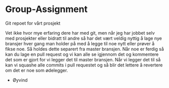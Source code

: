 # Group-Assignment

Git repoet for vårt prosjekt

Vet ikke hvor mye erfaring dere har med git, men når jeg har jobbet selv med prosjekter eller bidratt til andre så har det vært veldig 
nyttig å lage nye bransjer hver gang man holder på med å legge til noe nytt eller prøver å fikse noe. 
Så holdes dette separert fra master bransjen. 
Når noe er ferdig så kan du lage en pull request og vi kan alle se igjennom det og kommentere
det som er gjort for vi legger det til master bransjen.
Når vi legger det til så kan vi squashe alle commits i pull requestet og så blir det lettere å revertere om det er noe som ødelegger.

- Øyvind
